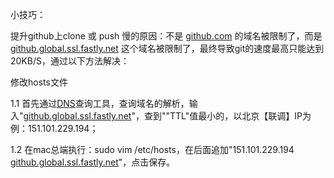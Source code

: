 小技巧：

提升github上clone 或 push 慢的原因：不是 [github.com](http://github.com/) 的域名被限制了，而是 [github.global.ssl.fastly.net](http://github.global.ssl.fastly.net/) 这个域名被限制了，最终导致git的速度最高只能达到 20KB/S，通过以下方法解决：

修改hosts文件

1.1 首先通过[DNS](http://tool.chinaz.com/dns)查询工具，查询域名的解析，输入"[github.global.ssl.fastly.net](http://github.global.ssl.fastly.net/)"，查到""TTL"值最小的，以北京【联调】IP为例：151.101.229.194；

1.2 在mac总端执行：sudo vim /etc/hosts，在后面追加"151.101.229.194 [github.global.ssl.fastly.net](http://github.global.ssl.fastly.net/)"，点击保存。